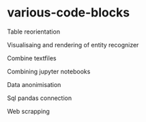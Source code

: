 # various-code-blocks

Table reorientation

Visualisaing and rendering of entity recognizer

Combine textfiles

Combining jupyter notebooks

Data anonimisation

Sql pandas connection

Web scrapping
